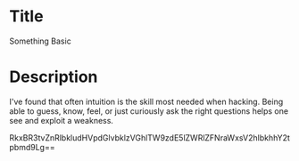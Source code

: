 # Title

Something Basic

# Description

I've found that often intuition is the skill most needed when hacking. Being able to guess, know, feel, or just curiously ask the right questions helps one see and exploit a weakness.

RkxBR3tvZnRlbkludHVpdGlvbklzVGhlTW9zdE5lZWRlZFNraWxsV2hlbkhhY2tpbmd9Lg==
